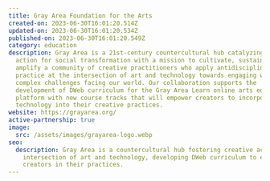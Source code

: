 ```yaml
---
title: Gray Area Foundation for the Arts
created-on: 2023-06-30T16:01:20.514Z
updated-on: 2023-06-30T16:01:20.534Z
published-on: 2023-06-30T16:01:20.549Z
category: education
description: Gray Area is a 21st-century countercultural hub catalyzing creative
  action for social transformation with a mission to cultivate, sustain, and
  amplify a community of creative practitioners who apply antidisciplinary
  practice at the intersection of art and technology towards engaging with the
  complex challenges facing our world. Our collaboration supports the
  development of DWeb curriculum for the Gray Area Learn online arts education
  platform with new course tracks that will empower creators to incorporate DWeb
  technology into their creative practices.
website: https://grayarea.org/
active-partnership: true
image:
  src: /assets/images/grayarea-logo.webp
seo:
  description: Gray Area is a countercultural hub fostering creative action at the
    intersection of art and technology, developing DWeb curriculum to empower
    creators in their practices.
---
```

